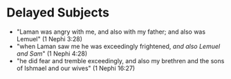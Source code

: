 # Delayed Subjects

*   "Laman was angry with me, and also with my father; and also was Lemuel"
    (1 Nephi 3:28)
*   "when Laman saw me he was exceedingly frightened, *and also Lemuel and Sam*"
    (1 Nephi 4:28)
*   "he did fear and tremble exceedingly, and also my brethren and the sons of
    Ishmael and our wives" (1 Nephi 16:27)